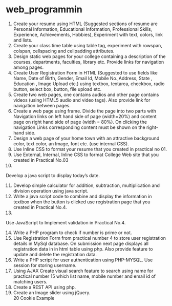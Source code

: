 # web_programmin

1.	Create your resume using HTML (Suggested sections of resume are Personal Information, Educational Information, Professional Skills, Experience, Achievements, Hobbies), Experiment with text, colors, link and lists.						
2.	Create your class time table using table tag, experiment with rowspan, colspan, cellspacing and cellpadding attributes.						
3.	Design static web pages for your college containing a description of the courses, departments, faculties, library etc. Provide links for navigation among pages.						
4.	Create User Registration Form in HTML (Suggested to use fields like Name, Date of Birth, Gender, Email Id, Mobile No.,Address, State , Education , Image Upload etc.) using textbox, textarea, checkbox, radio button, select box, button, file upload etc.						
5.	Create two web pages, one contains audios and other page contains videos (using HTML5 audio and video tags). Also provide link for navigation between pages.						
6.	Create a web page using frame. Divide the page into two parts with Navigation links on left hand side of page (width=20%) and content page on right hand side of page (width = 80%). On clicking the navigation Links corresponding content must be shown on the right-hand side.						
7.	Design a web page of your home town with an attractive background color, text color, an Image, font etc. (use internal CSS).						
8.	Use Inline CSS to format your resume that you created in practical no 01.						
9.	Use External, Internal, Inline CSS to format College Web site that you created in Practical No.03						
10.	
Develop a java script to display today’s date.
						
11.	Develop simple calculator for addition, subtraction, multiplication and division operation using java script.						
12.	Write a java script code to combine and display the information in textbox when the button is clicked use registration page that you created in Practical No.4.						
13.	
Use JavaScript to Implement validation in Practical No.4.
						
14.	Write a PHP program to check if number is prime or not.						
15.	Use Registration Form from practical number 4 to store user registration details in MySql database. On submission next page displays all registration data in in html table using php. Also provide feature to update and delete the registration data.						
16.	Write a PHP script for user authentication using PHP-MYSQL. Use session for storing username.						
17.	Using AJAX Create visual search feature to search using name for practical number 15 which list name, mobile number and email id of matching users. 						
18.	Create a REST API using php.						
19.	Create an Image slider using jQuery.						
20	Cookie Example						
